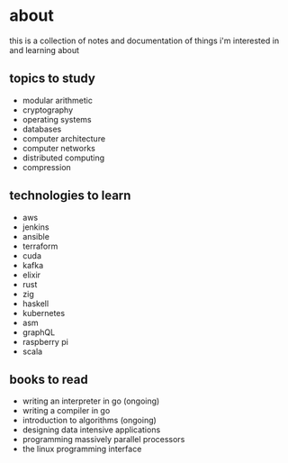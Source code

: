 # about

this is a collection of notes and documentation of things i'm interested in and learning about

## topics to study

- modular arithmetic
- cryptography
- operating systems
- databases
- computer architecture
- computer networks
- distributed computing
- compression

## technologies to learn

- aws
- jenkins
- ansible
- terraform
- cuda
- kafka
- elixir
- rust
- zig
- haskell
- kubernetes
- asm
- graphQL
- raspberry pi
- scala

## books to read

- writing an interpreter in go (ongoing)
- writing a compiler in go
- introduction to algorithms (ongoing)
- designing data intensive applications
- programming massively parallel processors
- the linux programming interface
